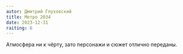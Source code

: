 ```yaml
---
autor: Дмитрий Глуховский
title: Метро 2034
date: 2023-12-31
raiting: 6
---
```

Атмосфера ни к чёрту, зато персонажи и сюжет отлично переданы.